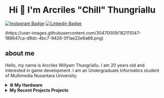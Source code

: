 <h1  align="center">Hi
👋 I'm Arcriles "Chill" Thungriallu</h1>

[![Instagram Badge](https://img.shields.io/badge/-Instagram-e4405f?style=flat-square&logo=Instagram&logoColor=white)](https://instagram.com/chill_arcriles/) [![Linkedin Badge](https://img.shields.io/badge/-LinkedIn-0e76a8?style=flat-square&logo=Linkedin&logoColor=white)](https://linkedin.com/in/arcriles/) 

<Div allign = "center">
	(https://user-images.githubusercontent.com/30470009/182111047-188647ca-d9dc-4bc7-9426-0f1ae22e6a66.png)
</div>



## about me
Hello, my name is Arcriles Willyam Thungriallu. I am 20 years old and interested in game development. I am an Undergraduate Informatics student of Multimedia Nusantara University.


<details>	
  <br />
  <summary><b>⚙️ My Hardware</b></summary>
  	<ul>
  	    <li><b>OS:</b> Windows 10</li>
	    <li><b>Laptop: </b> Asus TUF A15 Ryzen 5 4800H</li>
  	    <li><b>Browser: </b> Microsoft Edge</li>
	    <li><b>Code Editor:</b> Visual Studio Code - The best editor out there.</li>
	</ul>	
</details>

<details>
  <summary><b>My Recent Projects Projects</b></summary>

  <br />
  <table>
    <thead align="center">
      <tr border: none;>
        <td><b>💻 Projects</b></td>
      </tr>
    </thead>
    <tbody>
      <tr>
	      <td><a href="https://github.com/arcriles/TugasAkhirAI"><b> Face Detection</b></a></td>
      </tr>
      <tr>
	      <td><a href="https://github.com/arcriles/JoPhoto"><b>JoPhoto</b></a></td>
      </tr>
      <tr>
	      <td><a href="http://bookinghotel.epizy.com/?i=1"><b>BOOK A HOTEL</b></a></td>
      </tr>
      <tr>
	      <td><a href="https://pemwebrental.000webhostapp.com/"><b>GAME RENTALS</b></a></td>
      </tr>
       <tr>
	      <td><a href="https://umn.itch.io/stranded"><b>Stranded</b></a></td>
      </tr>
       <tr>
	      <td><a href="https://arcriles.itch.io/idle-slayer"><b>Idle Slayer </b></a></td>
      </tr>
      
   </tbody>
  </table>
  <br />
</details>
 
